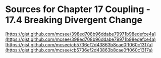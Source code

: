 # Sources for Chapter 17 Coupling - 17.4 Breaking Divergent Change

[https://gist.github.com/mcsee/398ed708b96ddabe79971b98edefce4a](https://gist.github.com/mcsee/398ed708b96ddabe79971b98edefce4a)
[https://gist.github.com/mcsee/cb5736ef2d43863b8cae0ff060c1317a](https://gist.github.com/mcsee/cb5736ef2d43863b8cae0ff060c1317a)